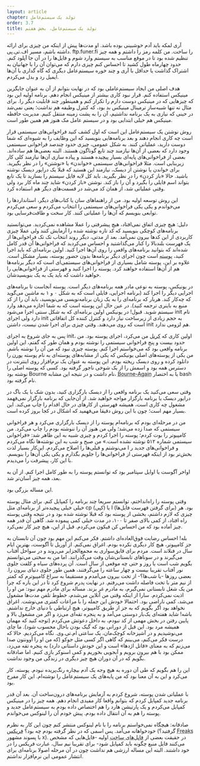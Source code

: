 ```yaml
---
layout: article
chapter: تولد یک سیستم‌عامل
order: 3.7
title: تولد یک سیستم‌عامل، بخش هفتم
---
```



آری لمکه باید آدم خوشبینی بوده باشد. او مدت‌ها پیش از اینکه من چیزی برای ارائه داشته باشم، مسیر اف.تی.پی. ftp.funer.fi را ساخت. من کلمه رمز را داشتم و همه چیز تنظیم شده بود تا در موقع مناسب به سیستم وارد شوم و فایل‌ها را در آن جا آپلود کنم. حدود چهارماه طول کشید تا احساس کنم چیزی دارم که می‌توان آن را با جهانیان به اشتراک گذاشت یا حداقل با آری و چند خوره سیستم‌عامل دیگری که گاه گداری با آن‌ها ایمیل رد و بدل می‌کردم. 

هدف اصلی من ایجاد سیستم‌عاملی بود که در نهایت بتوانم از آن‌ به عنوان جایگزین مینیکس استفاده کنم. قرار نبود کاری بیشتر از مینیکس انجام دهم. برنامه اولیه این بود که چیزهایی که در مینیکس دوست دارم را تکرار کنم و همینطور چند قابلیت دیگر را. برای مثال نه تنها شبیه‌ساز ترمینال مینیکس بد بود، که کنترل وظیفه هم نداشت؛ یعنی نمی‌شد در حینی که نیازی به یک برنامه نداشتیم، آن را به پشت زمینه منتقل کنیم. مدیریت حافظه مینیکس هم خیلی ابتدایی بود و در سیستم عامل مک هنوز هم همین طور است. 

روش نوشتن یک سیستم‌عامل این است که اول کشف کنید فراخوانی‌های سیستمی قرار است چه کاری انجام دهند و بعد برنامه‌هایی بنویسید که این وظایف را به شیوه‌ای که شما دوست دارید، عملیاتی کنند. به شکل عمومی، چیزی حدود چندصد فراخوانی سیستمی وجود دارد که بعضی از آن‌ها نیازمند چند تابع گوناگون هستند. البته بعضی‌ها هم ساده‌اند. بعضی از فراخوانی‌های پایه‌ای بسیار پیچیده هستند و پیاده سازی آن‌ها نیازمند کلی کار زیربنایی است. مثلا فراخوانی‌های سیستمی «خواندن» یا «نوشتن» را در نظر بگیرید. برای خواندن یا نوشتن از دیسک، نیازمند این هستید که قبلا یک درایور دیسک نوشته باشید. حالا «باز کردن» را در نظر بگیرید. باید کل لایه فایل سیستم را بسازید تا یک تابع بتواند اسم فایلی را بگیرد و آن را باز کند. نوشتن «باز کردن» شاید چند ماه کار برد ولی وقتی عملیاتی شد، از همان کد می‌شد در قسمت‌های دیگر هم استفاده کرد. 

این روش توسعه‌ اولیه بود. من از راهنماهای سان یا کتاب‌های دیگر، استانداردها را می‌خواندم و یکی یکی فراخوانی‌های سیستمی را انتخاب می‌کردم و سعی می‌کردم توابعی بنویسم که آن‌ها را عملیاتی کنند. کار سخت و طاقت‌فرسایی بود. 

دلیل: هیچ چیزی اتفاق نمی‌افتاد، هیچ پیشرفتی را عملا مشاهده نمی‌کردید. می‌توانستید برنامه‌های کوچکی بنویسید که کد تازه نوشته شده را آزمایش کنند ولی عملا چیزی کاربردی‌ از این کدها بیرون نمی‌آمد. بعد از مدتی، دیگر روند انتخاب تک تک فراخوانی‌ها از یک فهرست بلندبالا را کنار می‌گذاشتید و احساس می‌کردید که فراخوانی‌ها آن قدر کامل شده‌اند که بتوانید برنامه‌های واقعی را روی آن‌ها اجرا کنید. اولین برنامه‌ای که باید اجرا کنید، <abbr title="Shell همان پوسته متنی است که در سیستم‌عامل‌هایی مانند لینوکس دستورات را داخل آن تایپ می کنیم.">پوسته</abbr > است چون اجرای دیگر برنامه‌ها بدون حضور پوسته، بسیار مشکل است. علاوه بر این، پوسته شامل بسیاری از فراخوانی‌های سیستمی‌ای است که دیگر برنامه‌ها هم از آن‌ها استفاده خواهند کرد. پوسته را اجرا کنید و فهرستی از فراخوانی‌هایی را خواهید داشت که باید یک به یک بنویسیدشان.

در یونیکس، پوسته به نوعی مادر همه برنامه‌های دیگر است. پوسته آنجاست تا برنامه‌های اجرایی دیگر را اجرا کند (برنامه اجرایی، فایلی است که به شکل ۰ و ۱ به ماشین می‌گوید که چه‌کار کند. هربار که برنامه‌ای را به یک زبان برنامه‌نویسی می‌نویسید، باید آن را از کد منبع به باینری ترجمه کنید). در عین حال این پوسته است که به شما اجازه می‌دهد وارد سیستم شوید. قبول! در یونیکس اولین برنامه‌ای که به شکل سنتی اجرا می‌شود init نام دارد ولی اجرای init به حجم زیادی از زیرساخت نیاز دارد و کنترل کننده کل اتفاقاتی است که روی می‌دهند. وقتی چیزی برای اجرا شدن نیست، داشتن init هم لزومی ندارد. 

پس به جای شروع به اجرای init، اولین کاری که <abbr title="Kernel">کرنل</abbr> من می‌کرد، اجرای پوسته بود. من حدود بیست و پنج فراخوانی سیستمی را نوشته بودم و همان طور که گفتم، این اولین برنامه‌ واقعی بود که می‌خواستم اجرا کنم. پوسته چیزی نبود که من آن را نوشته‌ باشم‌. من یکی از پوسته‌های اصلی یونیکس که یکی از مشابه‌های پوسته‌ای به نام پوسته <abbr title="Boune Shell">بورن</abbr > را دانلود کرده و روی دیسک ریخته بودم. این پوسته به عنوان یک نرم‌افزار روی اینترنت در دسترس همه بود و اسمش را از یک شوخی ناجور گرفته بود. کسی که پوسته اصلی را نوشته بود Bourne نام داشت و در نتیجه این مشابه، <abbr title="این شوخی ای است با مسیحیانی که بعد از مدت ها فکر می کنند به تازگی مسیحیت را کشف کرده اند و با تولدی دوباره، وظیفه دارند دیگران را نیز متوجه این کشف کنند.">Bourne-Again</abbr> یا به اختصار bash نام گرفته بود.

وقتی سعی‌ می‌کنید یک برنامه واقعی را از دیسک بارگزاری کنید، بدون شک با یک باگ در درایور دیسک یا برنامه بارگزار مواجه خواهید شد. از آن‌جایی که برنامه بارگزار نمی‌فهمد مشغول چه کاری است، همیشه فهرستی از کارهای در حال اقدام را چاپ می‌کند. این بسیار مهم است؛ چون با این روش دقیقا می‌فهمید که اشکال در کجا بروز کرده است. 

من در مرحله‌ای بودم که برنامه‌ام پوسته را از دیسک بارگزاری می‌کرد و هر فراخوانی سیستمی که صدا زده می‌شد؛ ولی من هنوز آن را ننوشته بودم را چاپ می‌کرد. من کامپیوتر را بوت کردم؛ پوسته را اجرا کردم و چیزی شبیه به این ظاهر شد: «فراخوانی سیستمی شماره ۵۱۲ نوشته نشده است.» من صبح و شب به این نوشته‌ها نگاه می‌کردم و فراخوانی‌های جدید ر ا می‌نوشتم و قبلی‌ها را اصلاح می‌کردم. این‌کار بسیار لذت بخش‌تر بود از اینکه فهرستی از فراخوانی‌ها را جلویم بگذارم و یکی یکی آن‌ها را بنویسم. با این کار، پیشرفت را می‌دیدم. 

اواخر آگوست یا اوایل سپتامبر بود که توانستم پوسته را به طور کامل اجرا کنم. از آن به بعد، همه چیز آسان‌تر شد. 

این مساله بزرگی بود. 

وقتی پوسته را راه‌انداختم، توانستم سریعا چند برنامه را کمپایل کنم. برای مثال پوسته خیلی خیلی پیچیده‌تر از برنامه‌ای مثل cp (کپی) یا I (برای گرفتن فهرست فایل‌ها) بود. هر چیزی که لازم داشتم، بخشی از پوسته بود که قبلا نوشته شده بود و در نتیجه وقتی پوسته راه افتاد، از کمی بالای صفر تا ۱۰۰، در مدت خیلی کمی پیموده شد. گاهی آن قدر همه چیز آماده بود که من احساس کن فیکون می‌کردم. قبل از این، هیچ چیز کار نمی‌کرد. 

بله! احساس رضایت فوق‌العاده‌ای داشتم. فکر می‌کنم این مهم بود چون آن تابستان به جز کامپیوتر، هیچ کار دیگری نکرده بودم. اغراق نمی‌کنم. از آوریل تا آگوست، بهترین ایام سال در فنلاند است. مردم برای قایق‌سواری به مجمع‌الجزایر می‌روند و در سواحل آفتاب می‌گیرند و در سوناهای تابستانی‌شان وقت می‌گذرانند. اما من به سختی می‌توانستم بگویم شب است یا روز و حتی چه موقعی از سال است. آن پرده‌های سیاه و کلفت جلوی نور آفتاب تقریبا بیست و چهار ساعته را می‌گرفتند، همین طور جلوی دنیای بیرون را. بعضی روزها -یا شب‌ها؟- از تخت بیرون می‌آمدم و مستقیما به سراغ کامپیوترم که کمتر از نیم‌ متر با تخت فاصله داشت می‌رفتم. در نهایت پدرم شروع کرد تا در این باره که چرا من یک شغل تابستانی نمی‌گیرم،‌ به مادرم غر بزند. مساله برای مادرم مهم نبود: من او را اذیت نمی‌کردم. سارا از اینکه وقتی من آنلاین می‌شدم، خطوط تلفن مدت‌ها مشغول می‌شد، کمی ناراضی بود. احتمالا خودش این جمله را با مراعات کمتری می‌نوشت. اغراق نخواهد بود اگر بگویم که به جز از طریق کامپیوتر، هیچ ارتباطی با دنیای خارج نداشتم. باشه!‌ شاید هفته‌ای یک‌بار دوستی می‌آمد و به پنجره تقه‌ای می‌زد و اگر من مشغول بالا و پایین رفتن در بخش مهمی از کد نبودم، به داخل دعوتش می‌کردم (توجه کنید که مهمان همیشه مرد بود. این قبل از دورانی بود که گیک‌ بودن باحال محسوب شود). ما چای می‌نوشیدیم و در آشپزخانه کوچک‌مان، یک ساعتی ام.تی.وی. نگاه می‌کردیم. حالا که درست فکر می‌کنم، می‌بینم که گاهی اگر کسی مثل جوکو (که من او را آوونتون صدا می‌زنم که به معنای «قاتل اژدها» است و این خودش داستانی دارد) به پنجره تقه می‌زد، ممکن بود با هم بیرون برویم و آبجویی بخوریم و کمی اسنوکر بازی کنیم. اما صادقانه بگویم که در آن دوران هیچ چیز دیگری در زندگی من وجود نداشت. 

این را هم بگویم که طی آن دوره به هیچ وجه یک آدم بیچاره رنگ‌پریده نبودم. پوسته، کار می‌کرد و این به آن معنا بود که من پایه‌های یک سیستم‌عامل را نوشته‌ام. این کار مفرح بود. 

با عملیاتی شدن پوسته، شروع کردم به آزمایش برنامه‌های درون‌‌ساخت آن. بعد آن قدر برنامه جدید کمپایل کردم که بتوانم واقعا کار مفیدی انجام دهم. همه چیز را در مینیکس کمپایل می‌کردم و یک پارتیشن هارد را هم اختصاص داده بودم به سیستم‌عامل جدید و پوسته را هم به آن انتقال داده بودم. پیش خودم آن را لینوکس می‌خواندم. 

صادقانه: هیچگاه نمی‌خواستم برنامه را با نام لینوکس منتشر کنم چون این کار به نظرم خودخواهانه می‌آمد. پس اسمی که در نظر گرفته بودم چه بود؟‌ <abbr title="Freax">فریکس</abbr> (گرفتید؟ <abbr title="در انگلیسی به معنی چیزهای عجیب و غریب و آدم های ناهمگون">Freaks</abbr> با پسوند مشهور x). در حقیقت بعضی از <abbr title="Make File - فایلی که به کمپایلر می گوید چگونه باید برنامه خاصی را کمپایل کند.">فایل‌های ساخت</abbr > اولیه -فایل‌هایی که مشخص می‌کنند فایل منبع چگونه باید کمپایل شود- برای تقریبا نیم سال، عبارت فریکس را در خود داشتند. البته این مساله ارزشی هم نداشت چون در آن مرحله اصولا برنامه‌ای برای انتشار عمومی این نرم‌افزار نداشتم. 

